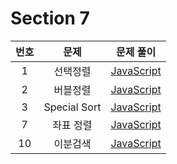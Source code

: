 # Section 7

| 번호 |     문제     |             문제 풀이             |
| :--: | :----------: | :-------------------------------: |
|  1   |   선택정렬   |   [JavaScript](./1-선택정렬.js)   |
|  2   |   버블정렬   |   [JavaScript](./2-버블정렬.js)   |
|  3   | Special Sort | [JavaScript](./3-Special_Sort.js) |
|  7   |  좌표 정렬   |  [JavaScript](./7-좌표_정렬.js)   |
|  10  |   이분검색   |  [JavaScript](./10-이분검색.js)   |
